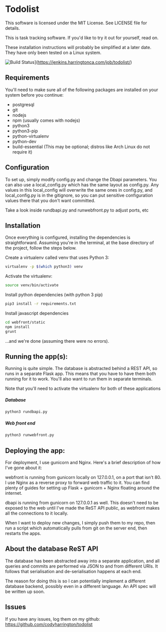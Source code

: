 Todolist
=============
This software is licensed under the MIT License. See LICENSE file for details.

This is task tracking software. If you'd like to try it out for yourself, read on.

These installation instructions will probably be simplified at a later date. They have only been tested on a Linux system.

![Build Status](https://jenkins.harringtonca.com/job/todolist/badge/icon)](https://jenkins.harringtonca.com/job/todolist/)

Requirements
---------------
You'll need to make sure all of the following packages are installed on your system before you continue:
* postgresql
* git
* nodejs
* npm (usually comes with nodejs)
* python3
* python3-pip
* python-virtualenv
* python-dev
* build-essential (This may be optional; distros like Arch Linux do not require it)

Configuration
-----------------
To set up, simply modify config.py and change the Dbapi parameters. You can also use a local_config.py
which has the same layout as config.py. Any values in this local_config will overwrite the same ones in config.py,
and local_config.py is in the gitignore, so you can put sensitive configuration values there that you don't want
committed.

Take a look inside rundbapi.py and runwebfront.py to adjust ports, etc

Installation
-------------
Once everything is configured, installing the dependencies is straightforward. Assuming you're in the terminal,
at the base directory of the project, follow the steps below.

Create a virtualenv called venv that uses Python 3:
```sh
virtualenv -p $(which python3) venv
```
Activate the virtualenv:
```sh
source venv/bin/activate
```
Install python dependencies (with python 3 pip)
```sh
pip3 install -r requirements.txt
```
Install javascript dependencies
```sh
cd webfront/static
npm install
grunt
```
...and we're done (assuming there were no errors).

Running the app(s):
------------------
Running is quite simple. The database is abstracted behind a REST API, so runs in a separate Flask app. This means that you have to have them both running for it to work. You'll also want to run them in separate terminals.

Note that you'll need to activate the virtualenv for both of these applications

##### Database #####
```sh
python3 rundbapi.py
```
##### Web front end #####
```sh
python3 runwebfront.py
```

Deploying the app:
-----------------
For deployment, I use gunicorn and Nginx. Here's a brief description of how I've gone about it:

webfront is running from gunicorn locally on 127.0.0.1, on a port that isn't 80. I use Nginx as a reverse proxy
to forward web traffic to it. You can find plenty of guides for setting up Flask + gunicorn + Nginx floating around
the internet.

dbapi is running from gunicorn on 127.0.0.1 as well. This doesn't need to be exposed to the web until I've made the
ReST API public, as webfront makes all the connections to it locally.

When I want to deploy new changes, I simply push them to my repo, then run a script which automatically pulls from
git on the server end, then restarts the apps.

About the database ReST API
---------------------------
The database has been abstracted away into a separate application, and all queries and commits
are performed via JSON to and from different URIs. It follows that serialisation and de-serialisation happens at
each end.

The reason for doing this is so I can potentially implement a different database backend, possibly even
in a different language. An API spec will be written up soon.

Issues
----------------
If you have any issues, log them on my github: https://github.com/codyharrington/todolist
